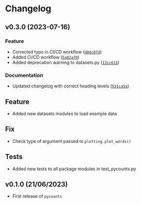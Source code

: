 # Changelog

<!--next-version-placeholder-->

## v0.3.0 (2023-07-16)
### Feature
* Corrected typo in CI/CD workflow ([`d8dc8fd`](https://github.com/Vik-Geerawor/pycounts/commit/d8dc8fd7027c0f4ac2aeb6dc6a14e6386e95d3c3))
* Added CI/CD workflow ([`5a82af0`](https://github.com/Vik-Geerawor/pycounts/commit/5a82af0e24337e30562557f0078293cd30b3886b))
* Added deprecation warning to datasets.py ([`13cc615`](https://github.com/Vik-Geerawor/pycounts/commit/13cc61527f30b248b154ae541370325479def1c4))

### Documentation
* Updated changelog with correct heading levels ([`531ca5a`](https://github.com/Vik-Geerawor/pycounts/commit/531ca5a97268c496dedaf482af77842e01cb4250))

## Feature

- Added new datasets modules to load example data

## Fix

- Check type of argument passed to `plotting.plot_words()`

## Tests

- Added new tests to all package modules in test_pycounts.py

## v0.1.0 (21/06/2023)

- First release of `pycounts`
